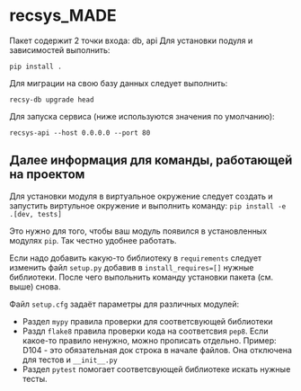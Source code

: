 # recsys_MADE

Пакет содержит 2 точки входа: db, api
Для установки подуля и зависимостей выполнить:

```pip install .```

Для миграции на свою базу данных следует выполнить:

```recsy-db upgrade head```

Для запуска сервиса (ниже используются значения по умолчанию):

```recsys-api --host 0.0.0.0 --port 80```



## Далее информация для команды, работающей на проектом

Для установки модуля в виртуальное окружение следует создать и запустить виртульное окружение и выполнить команду:
```pip install -e .[dev, tests]```

Это нужно для того, чтобы ваш модуль появился в установленных модулях ```pip```. Так честно удобнее работать. 

Если надо добавить какую-то библиотеку в ```requirements``` следует изменить файл ```setup.py``` добавив в ```install_requires=[]``` нужные библиотеки. После чего выпольнить команду установки пакета (см. выше) снова.

Файл ```setup.cfg``` задаёт параметры для различных модулей:
- Раздел ```mypy``` правила проверки для соответсвующей библиотеки
- Раздл ```flake8``` правила проверки кода на соответсвия ```pep8```. Если какое-то правило ненужно, можно прописать отдельно. Пример: D104 - это обязательная док строка в начале файлов. Она отключена для тестов и ```__init__.py```
- Раздел ```pytest``` помогает соответсвующей библиотеке искать нужные тесты. 